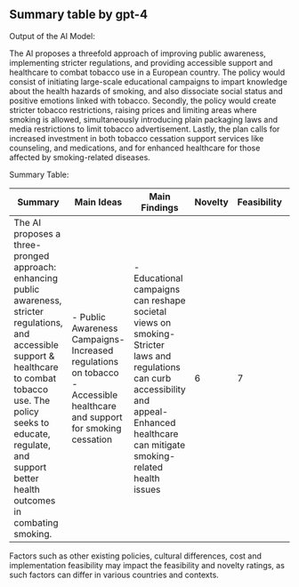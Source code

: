 ## Summary table by gpt-4
Output of the AI Model:

The AI proposes a threefold approach of improving public awareness, implementing stricter regulations, and providing accessible support and healthcare to combat tobacco use in a European country. The policy would consist of initiating large-scale educational campaigns to impart knowledge about the health hazards of smoking, and also dissociate social status and positive emotions linked with tobacco. Secondly, the policy would create stricter tobacco restrictions, raising prices and limiting areas where smoking is allowed, simultaneously introducing plain packaging laws and media restrictions to limit tobacco advertisement. Lastly, the plan calls for increased investment in both tobacco cessation support services like counseling, and medications, and for enhanced healthcare for those affected by smoking-related diseases. 

Summary Table:

|Summary |Main Ideas |Main Findings |Novelty |Feasibility |Correctness|
|---|---|---|---|---|---|
|The AI proposes a three-pronged approach: enhancing public awareness, stricter regulations, and accessible support & healthcare to combat tobacco use. The policy seeks to educate, regulate, and support better health outcomes in combating smoking. | - Public Awareness Campaigns- Increased regulations on tobacco - Accessible healthcare and support for smoking cessation | - Educational campaigns can reshape societal views on smoking- Stricter laws and regulations can curb accessibility and appeal- Enhanced healthcare can mitigate smoking-related health issues | 6 | 7 | 9 |

Factors such as other existing policies, cultural differences, cost and implementation feasibility may impact the feasibility and novelty ratings, as such factors can differ in various countries and contexts.